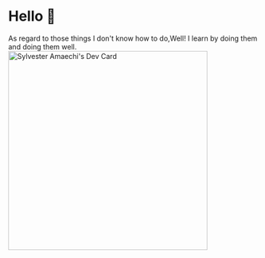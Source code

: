 # Hello 🙂

As regard to those things I don't know how to do,Well! I learn by doing them and doing them well.
<a href="https://app.daily.dev/slycreator"><img src="https://api.daily.dev/devcards/643e51fe6b914ec2a83af927dbd94d16.png?r=w6y" width="400" alt="Sylvester Amaechi's Dev Card"/></a>




